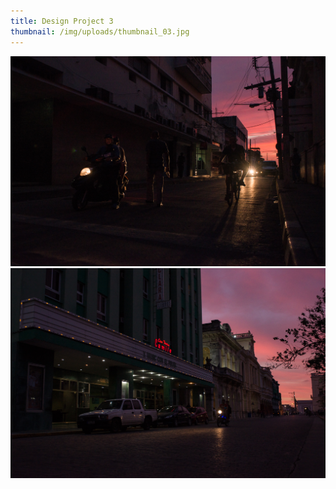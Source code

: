 ```yaml
---
title: Design Project 3
thumbnail: /img/uploads/thumbnail_03.jpg
---
```

![Cuba1](/img/uploads/cuba1.jpg)
![Cuba2](/img/uploads/cuba2.jpg)
